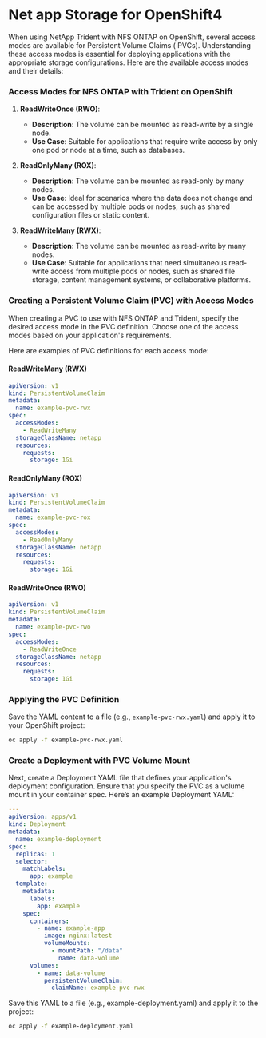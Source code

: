 # Net app Storage for OpenShift4

When using NetApp Trident with NFS ONTAP on OpenShift, several access modes are available for Persistent Volume Claims (
PVCs).
Understanding these access modes is essential for deploying applications with the appropriate storage configurations.
Here are the available access modes and their details:

### Access Modes for NFS ONTAP with Trident on OpenShift

1. **ReadWriteOnce (RWO)**:
    - **Description**: The volume can be mounted as read-write by a single node.
    - **Use Case**: Suitable for applications that require write access by only one pod or node at a time, such as
      databases.

2. **ReadOnlyMany (ROX)**:
    - **Description**: The volume can be mounted as read-only by many nodes.
    - **Use Case**: Ideal for scenarios where the data does not change and can be accessed by multiple pods or nodes,
      such as shared configuration files or static content.


3. **ReadWriteMany (RWX)**:
    - **Description**: The volume can be mounted as read-write by many nodes.
    - **Use Case**: Suitable for applications that need simultaneous read-write access from multiple pods or nodes,
      such as shared file storage, content management systems, or collaborative platforms.

### Creating a Persistent Volume Claim (PVC) with Access Modes

When creating a PVC to use with NFS ONTAP and Trident, specify the desired access mode in the PVC definition.
Choose one of the access modes based on your application's requirements.

Here are examples of PVC definitions for each access mode:

#### ReadWriteMany (RWX)

```yaml
apiVersion: v1
kind: PersistentVolumeClaim
metadata:
  name: example-pvc-rwx
spec:
  accessModes:
    - ReadWriteMany
  storageClassName: netapp
  resources:
    requests:
      storage: 1Gi

```

#### ReadOnlyMany (ROX)

```yaml
apiVersion: v1
kind: PersistentVolumeClaim
metadata:
  name: example-pvc-rox
spec:
  accessModes:
    - ReadOnlyMany
  storageClassName: netapp
  resources:
    requests:
      storage: 1Gi

```

#### ReadWriteOnce (RWO)

```yaml
apiVersion: v1
kind: PersistentVolumeClaim
metadata:
  name: example-pvc-rwo
spec:
  accessModes:
    - ReadWriteOnce
  storageClassName: netapp
  resources:
    requests:
      storage: 1Gi

```

### Applying the PVC Definition

Save the YAML content to a file (e.g., `example-pvc-rwx.yaml`) and apply it to your OpenShift project:

```bash
oc apply -f example-pvc-rwx.yaml
```

### Create a Deployment with PVC Volume Mount

Next, create a Deployment YAML file that defines your application's deployment configuration.
Ensure that you specify the PVC as a volume mount in your container spec. Here’s an example Deployment YAML:

```yaml
---
apiVersion: apps/v1
kind: Deployment
metadata:
  name: example-deployment
spec:
  replicas: 1
  selector:
    matchLabels:
      app: example
  template:
    metadata:
      labels:
        app: example
    spec:
      containers:
        - name: example-app
          image: nginx:latest
          volumeMounts:
            - mountPath: "/data"
              name: data-volume
      volumes:
        - name: data-volume
          persistentVolumeClaim:
            claimName: example-pvc-rwx

```

Save this YAML to a file (e.g., example-deployment.yaml) and apply it to the project:

```bash
oc apply -f example-deployment.yaml
```
